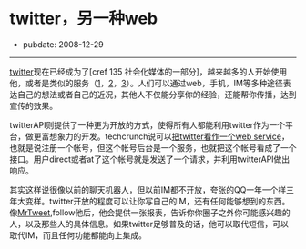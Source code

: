 # twitter，另一种web

- pubdate: 2008-12-29

--------------------------


[twitter](http://twitter.com)现在已经成为了[cref 135 社会化媒体的一部分]，越来越多的人开始使用他，或者是类似的服务（[1](http://jiwai.de/)，[2](http://fanfou.com/)，[3](http://zuosa.com/)）。人们可以通过web，手机，IM等多种途径表达自己的想法或者自己的近况，其他人不仅能分享你的经验，还能帮你传播，达到宣传的效果。

twitterAPI则提供了一种更为开放的方式，使得所有人都能利用twitter作为一个平台，做更富想象力的开发。techcrunch说可以[把twitter看作一个web service](http://www.techcrunch.com/2007/03/27/twitter-becomes-mobile-dev-platform/)，也就是说注册一个帐号，但这个帐号后台是一个服务，也就把这个帐号看成了一个接口。用户direct或者at了这个帐号就是发送了一个请求，并利用twitterAPI做出响应。

其实这样说很像以前的聊天机器人，但以前IM都不开放，夸张的QQ一年一个样三年大变样。twitter开放的程度可以让你写自己的IM，还有任何能够想到的东西。像[MrTweet](http://twitter.com/MrTweet),follow他后，他会提供一张报表，告诉你你圈子之外你可能感兴趣的人，以及那些人的具体信息。如果twitter足够普及的话，他可以取代短信，可以取代IM，而且任何功能都能向上集成。
